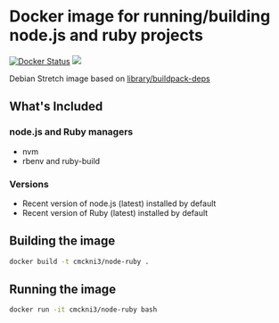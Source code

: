 # Docker image for running/building node.js and ruby projects

[![Docker Status](https://img.shields.io/badge/docker-ready-blue.svg)](https://registry.hub.docker.com/u/cmckni3/node-ruby) [![](https://images.microbadger.com/badges/image/cmckni3/node-ruby.svg)](https://microbadger.com/images/cmckni3/node-ruby "Get your own image badge on microbadger.com")

Debian Stretch image based on [library/buildpack-deps](https://github.com/docker-library/buildpack-deps)

## What's Included

### node.js and Ruby managers

* nvm
* rbenv and ruby-build

### Versions

* Recent version of node.js (latest) installed by default
* Recent version of Ruby (latest) installed by default

## Building the image

```sh
docker build -t cmckni3/node-ruby .
```

## Running the image

```sh
docker run -it cmckni3/node-ruby bash
```
